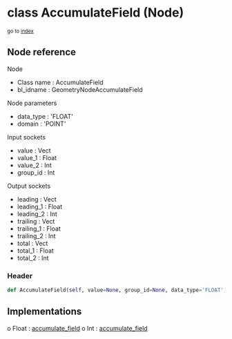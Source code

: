 # class AccumulateField (Node)

<sub>go to [index](/docs/index.md)</sub>

## Node reference

Node
 - Class name : AccumulateField
 - bl_idname : GeometryNodeAccumulateField

Node parameters
 - data_type : 'FLOAT'
 - domain : 'POINT'

Input sockets
 - value : Vect
 - value_1 : Float
 - value_2 : Int
 - group_id : Int

Output sockets
 - leading : Vect
 - leading_1 : Float
 - leading_2 : Int
 - trailing : Vect
 - trailing_1 : Float
 - trailing_2 : Int
 - total : Vect
 - total_1 : Float
 - total_2 : Int

### Header

``` python
def AccumulateField(self, value=None, group_id=None, data_type='FLOAT', domain='POINT', node_label=None, node_color=None):
```

## Implementations

o Float : [accumulate_field](/docs/GeoNodes_classes/Float.md#accumulate_field)
o Int : [accumulate_field](/docs/GeoNodes_classes/Int.md#accumulate_field)

